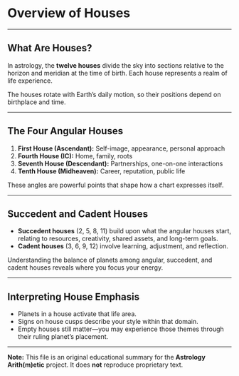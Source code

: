 # Overview of Houses

---

## What Are Houses?

In astrology, the **twelve houses** divide the sky into sections relative to the horizon and meridian at the time of birth. Each house represents a realm of life experience.

The houses rotate with Earth’s daily motion, so their positions depend on birthplace and time.

---

## The Four Angular Houses

1. **First House (Ascendant):** Self-image, appearance, personal approach
2. **Fourth House (IC):** Home, family, roots
3. **Seventh House (Descendant):** Partnerships, one-on-one interactions
4. **Tenth House (Midheaven):** Career, reputation, public life

These angles are powerful points that shape how a chart expresses itself.

---

## Succedent and Cadent Houses

- **Succedent houses** (2, 5, 8, 11) build upon what the angular houses start, relating to resources, creativity, shared assets, and long-term goals.
- **Cadent houses** (3, 6, 9, 12) involve learning, adjustment, and reflection.

Understanding the balance of planets among angular, succedent, and cadent houses reveals where you focus your energy.

---

## Interpreting House Emphasis

- Planets in a house activate that life area.
- Signs on house cusps describe your style within that domain.
- Empty houses still matter—you may experience those themes through their ruling planet’s placement.

---

**Note:**
This file is an original educational summary for the **Astrology Arith(m)etic** project. It does **not** reproduce proprietary text.

